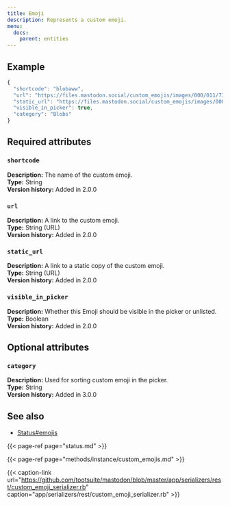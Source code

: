 ```yaml
---
title: Emoji
description: Represents a custom emoji.
menu:
  docs:
    parent: entities
---
```


## Example

```javascript
{
  "shortcode": "blobaww",
  "url": "https://files.mastodon.social/custom_emojis/images/000/011/739/original/blobaww.png",
  "static_url": "https://files.mastodon.social/custom_emojis/images/000/011/739/static/blobaww.png",
  "visible_in_picker": true,
  "category": "Blobs"
}
```

## Required attributes

### `shortcode` <a id="shortcode"></a>

**Description:** The name of the custom emoji.\
**Type:** String\
**Version history:** Added in 2.0.0

### `url` <a id="url"></a>

**Description:** A link to the custom emoji.\
**Type:** String \(URL\)\
**Version history:** Added in 2.0.0

### `static_url` <a id="static_url"></a>

**Description:** A link to a static copy of the custom emoji.\
**Type:** String \(URL\)\
**Version history:** Added in 2.0.0

### `visible_in_picker` <a id="visible_in_picker"></a>

**Description:** Whether this Emoji should be visible in the picker or unlisted.\
**Type:** Boolean\
**Version history:** Added in 2.0.0

## Optional attributes

### `category` <a id="category"></a>

**Description:** Used for sorting custom emoji in the picker.\
**Type:** String\
**Version history:** Added in 3.0.0

## See also

* [Status\#emojis](status.md#emojis)

{{< page-ref page="status.md" >}}

{{< page-ref page="methods/instance/custom_emojis.md" >}}

{{< caption-link url="https://github.com/tootsuite/mastodon/blob/master/app/serializers/rest/custom_emoji_serializer.rb" caption="app/serializers/rest/custom\_emoji\_serializer.rb" >}}






